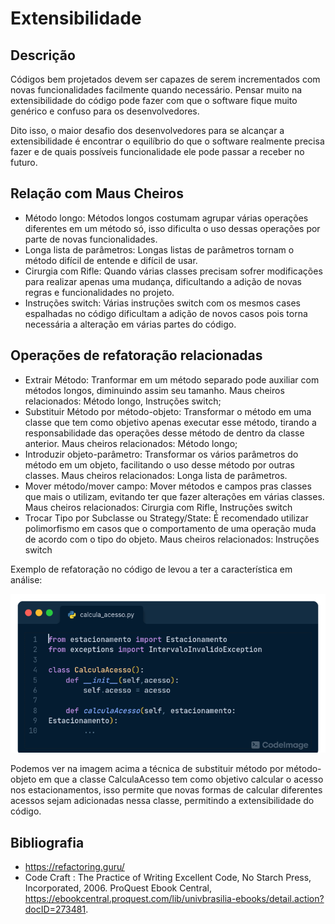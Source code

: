 # Extensibilidade

## Descrição

Códigos bem projetados devem ser capazes de serem incrementados com novas funcionalidades 
facilmente quando necessário. Pensar muito na extensibilidade do código pode fazer com que
o software fique muito genérico e confuso para os desenvolvedores.

Dito isso, o maior desafio dos desenvolvedores para se alcançar a extensibilidade é 
encontrar o equilíbrio do que o software realmente precisa fazer e de quais possíveis
funcionalidade ele pode passar a receber no futuro.

## Relação com Maus Cheiros

- Método longo: Métodos longos costumam agrupar várias operações diferentes em um método só, isso dificulta o uso dessas operações por parte de novas funcionalidades.
- Longa lista de parâmetros: Longas listas de parâmetros tornam o método difícil de entende e difícil de usar.
- Cirurgia com Rifle: Quando várias classes precisam sofrer modificações para realizar apenas uma mudança, dificultando a adição de novas regras e funcionalidades no projeto.
- Instruções switch: Várias instruções switch com os mesmos cases espalhadas no código dificultam a adição de novos casos pois torna necessária a alteração em várias partes do código.

## Operações de refatoração relacionadas

- Extrair Método: Tranformar em um método separado pode auxiliar com métodos longos, diminuindo assim seu tamanho. Maus cheiros relacionados: Método longo, Instruções switch;
- Substituir Método por método-objeto: Transformar o método em uma classe que tem como objetivo apenas executar esse método, tirando a responsabilidade das operações desse método de dentro da classe anterior. Maus cheiros relacionados: Método longo;
- Introduzir objeto-parâmetro: Transformar os vários parâmetros do método em um objeto, facilitando o uso desse método por outras classes. Maus cheiros relacionados: Longa lista de parâmetros.
- Mover método/mover campo: Mover métodos e campos pras classes que mais o utilizam, evitando ter que fazer alterações em várias classes. Maus cheiros relacionados: Cirurgia com Rifle, Instruções switch
- Trocar Tipo por Subclasse ou Strategy/State: É recomendado utilizar polimorfismo em casos que o comportamento de uma operação muda de acordo com o tipo do objeto. Maus cheiros relacionados: Instruções switch

Exemplo de refatoração no código de levou a ter a característica em análise:

![](./assets/extensibilidade.png)

Podemos ver na imagem acima a técnica de substituir método por método-objeto em que a classe CalculaAcesso tem como objetivo calcular o acesso nos estacionamentos, isso permite que novas formas de calcular diferentes acessos sejam adicionadas nessa classe, permitindo a extensibilidade do código.

## Bibliografia

* https://refactoring.guru/
* Code Craft : The Practice of Writing Excellent Code, No Starch Press, Incorporated, 2006. ProQuest Ebook Central, https://ebookcentral.proquest.com/lib/univbrasilia-ebooks/detail.action?docID=273481.